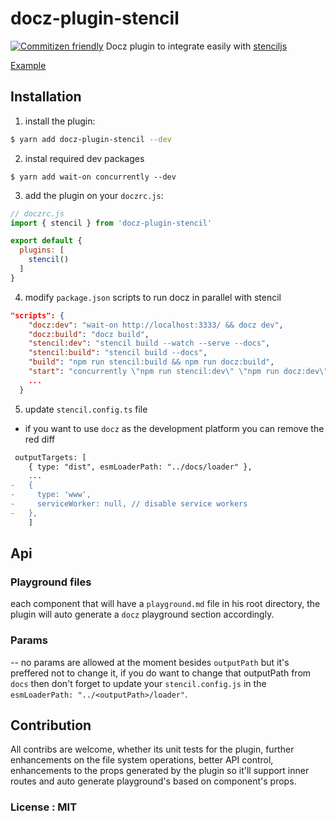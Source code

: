 # docz-plugin-stencil
[![Commitizen friendly](https://img.shields.io/badge/commitizen-friendly-brightgreen.svg)](http://commitizen.github.io/cz-cli/)
Docz plugin to integrate easily with [stenciljs](https://stenciljs.com)

[Example](https://github.com/danielnetzer/docz-plugin-stencil/tree/master/example)

## Installation

 1. install the plugin:

```bash
$ yarn add docz-plugin-stencil --dev
```

2. instal required dev packages

```base
$ yarn add wait-on concurrently --dev
```

3. add the plugin on your `doczrc.js`:

```js
// doczrc.js
import { stencil } from 'docz-plugin-stencil'

export default {
  plugins: [
    stencil()
  ]
}
```

4. modify `package.json` scripts to run docz in parallel with stencil

```json
"scripts": {
    "docz:dev": "wait-on http://localhost:3333/ && docz dev",
    "docz:build": "docz build",
    "stencil:dev": "stencil build --watch --serve --docs",
    "stencil:build": "stencil build --docs",
    "build": "npm run stencil:build && npm run docz:build",
    "start": "concurrently \"npm run stencil:dev\" \"npm run docz:dev\"",
    ...
  }
```

5. update `stencil.config.ts` file
* if you want to use `docz` as the development platform you can remove the red diff
```diff
 outputTargets: [
    { type: "dist", esmLoaderPath: "../docs/loader" },
    ...
-   {
-     type: 'www',
-     serviceWorker: null, // disable service workers
-   },
    ]
```



## Api
### Playground files

each component that will have a `playground.md` file in his root directory, the plugin will auto generate a `docz` playground section accordingly.


### Params
-- no params are allowed at the moment besides `outputPath` but it's preffered not to change it, if you do want to change that outputPath from `docs` then don't forget to update your `stencil.config.js` in the `esmLoaderPath: "../<outputPath>/loader"`.

## Contribution
All contribs are welcome, whether its unit tests for the plugin, further enhancements on the file system operations, better API control, enhancements to the props generated by the plugin so it'll support inner routes and auto generate playground's based on component's props.

### License : MIT